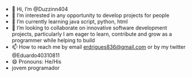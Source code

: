 - 👋 Hi, I’m @Duzzinn404
- 👀 I’m interested in any opportunity to develop projects for people
- 🌱 I’m currently learning java script, python, html
- 💞️ I’m looking to collaborate on innovative software development projects, particularly I am eager to learn, contribute and grow as a programmer while helping to build
- 📫 How to reach me by email erdrigues836@gmail.com or by my twitter @Eduardo40310811 
- 😄 Pronouns: He/His
- jovem programador 

<!---
Duzzinn404/Duzzinn404 is a ✨ special ✨ repository because its `README.md` (this file) appears on your GitHub profile.
You can click the Preview link to take a look at your changes.
--->
